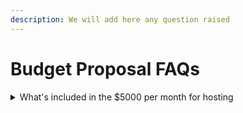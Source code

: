 ```yaml
---
description: We will add here any question raised
---
```


# Budget Proposal FAQs



<details>

<summary>What's included in the $5000 per month for hosting</summary>

Govtool is not just one tool, it is made of multiple applications, and the development of each of the follows common standards for reliability and quality assurance. Furthermore, Govtool provides access not only to Cardano governance on mainnet, but also on Preview and PreProd, giving more opportunities to ada holders, and dApps that rely on Govtool APIs, to test governance.

The $5000 is estimated based on an avg of the current monthly costs which cover the enviroments listed below and more.

GovTool:

* Dev environment
  * Voting and Delegation pillars dev
  * Proposal and/Budget discussion pillars dev
  * Outcomes pillar dev

- QA environment
  * Voting and Delegation pillars qa
  * Proposal and Budget discussion pillars qa
  * Outcomes pillar qa

* Preview environment (preview.gov.tools)
  * Voting and Delegation pillars preview
  * Proposal and Budget discussion pillars preview
  * Outcomes pillar preview
  * Preview instance of DB-sync

- PreProd (pre-prod.gov.tools)
  * Voting and Delegation pillars preprod
  * Proposal and Budget discussion pillars preprod&#x20;
  * Outcomes pillar preprod
  * PreProd instance of DB-sync

* Mainnet (gov.tools)
  * Voting and Delegation pillars mainnet
  * Proposal and Budget discussion pillars mainnet
  * Outcomes pillar mainnet
  * Mainnet instance of DB-sync

- CC Portal (constitution.gov.tools)
  * Mainnet

Fully detailed cost breakdown is available at the following [link](https://docs.google.com/spreadsheets/d/1RwuE1JRRwNp_-M8h5KXpyOJyS0-SVXi9k5YxvGCx_Zo/edit?gid=256167646#gid=256167646).

</details>
